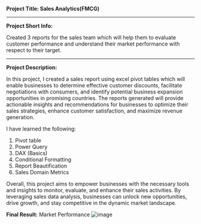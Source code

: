 **Project Title: Sales Analytics(FMCG)**

********************

**Project Short Info:**

Created 3 reports for the sales team which will help them to evaluate customer performance and understand their market performance with respect to their target.

**********************

**Project Description:**


In this project, I created a sales report using excel pivot tables which will enable businesses to determine effective customer discounts, facilitate negotiations with consumers, and identify potential business expansion opportunities in promising countries. The reports generated will provide actionable insights and recommendations for businesses to optimize their sales strategies, enhance customer satisfaction, and maximize revenue generation.

I have learned the following:

1. Pivot table
2. Power Query
3. DAX (Basics)
4. Conditional Formatting
5. Report Beautification
6. Sales Domain Metrics

Overall, this project aims to empower businesses with the necessary tools and insights to monitor, evaluate, and enhance their sales activities. By leveraging sales data analysis, businesses can unlock new opportunities, drive growth, and stay competitive in the dynamic market landscape.

**Final Result:**
Market Performance
![image](https://github.com/Sbisht1912/Sales_Analytics/assets/139325522/3ab575ea-65bb-4255-8f95-cd8cb37fbbce)
